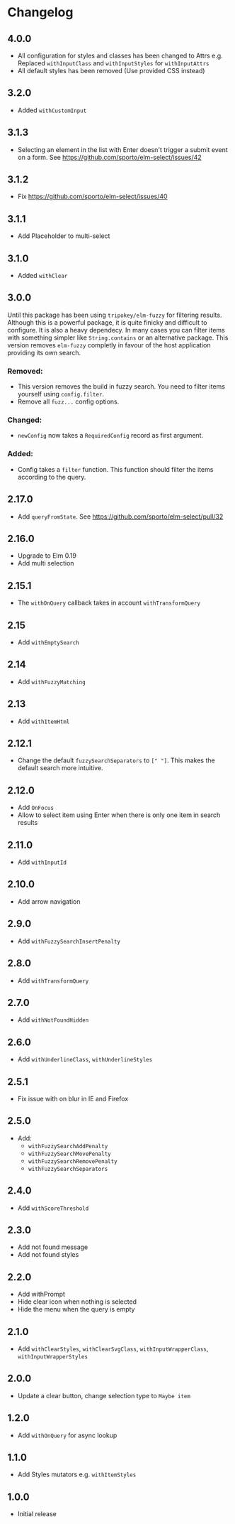 # Changelog

## 4.0.0

- All configuration for styles and classes has been changed to Attrs e.g. Replaced `withInputClass` and `withInputStyles` for `withInputAttrs`
- All default styles has been removed (Use provided CSS instead)

## 3.2.0

- Added `withCustomInput`

## 3.1.3

- Selecting an element in the list with Enter doesn't trigger a submit event on a form. See https://github.com/sporto/elm-select/issues/42

## 3.1.2

- Fix https://github.com/sporto/elm-select/issues/40

## 3.1.1

- Add Placeholder to multi-select

## 3.1.0

- Added `withClear`

## 3.0.0

Until this package has been using `tripokey/elm-fuzzy` for filtering results. Although this is a powerful package, it is quite finicky and difficult to configure. It is also a heavy dependecy. In many cases you can filter items with something simpler like `String.contains` or an alternative package. This version removes `elm-fuzzy` completly in favour of the host application providing its own search.

### Removed:

- This version removes the build in fuzzy search. You need to filter items yourself using `config.filter`.
- Remove all `fuzz...` config options.

### Changed:

- `newConfig` now takes a `RequiredConfig` record as first argument.

### Added:

- Config takes a `filter` function. This function should filter the items according to the query.

## 2.17.0

- Add `queryFromState`. See https://github.com/sporto/elm-select/pull/32

## 2.16.0

- Upgrade to Elm 0.19
- Add multi selection

## 2.15.1

- The `withOnQuery` callback takes in account `withTransformQuery`

## 2.15

- Add `withEmptySearch`

## 2.14

- Add `withFuzzyMatching`

## 2.13

- Add `withItemHtml`

## 2.12.1

- Change the default `fuzzySearchSeparators` to `[" "]`. This makes the default search more intuitive.

## 2.12.0

- Add `OnFocus`
- Allow to select item using Enter when there is only one item in search results

## 2.11.0

- Add `withInputId`

## 2.10.0

- Add arrow navigation

## 2.9.0

- Add `withFuzzySearchInsertPenalty`

## 2.8.0

- Add `withTransformQuery`

## 2.7.0

- Add `withNotFoundHidden`

## 2.6.0

- Add `withUnderlineClass`, `withUnderlineStyles`

## 2.5.1

- Fix issue with on blur in IE and Firefox

## 2.5.0

- Add:
  - `withFuzzySearchAddPenalty`
  - `withFuzzySearchMovePenalty`
  - `withFuzzySearchRemovePenalty`
  - `withFuzzySearchSeparators`

## 2.4.0

- Add `withScoreThreshold`

## 2.3.0

- Add not found message
- Add not found styles

## 2.2.0

- Add withPrompt
- Hide clear icon when nothing is selected
- Hide the menu when the query is empty

## 2.1.0

- Add `withClearStyles`, `withClearSvgClass`, `withInputWrapperClass`, `withInputWrapperStyles`

## 2.0.0

- Update a clear button, change selection type to `Maybe item`

## 1.2.0

- Add `withOnQuery` for async lookup

## 1.1.0

- Add Styles mutators e.g. `withItemStyles`

## 1.0.0

- Initial release

